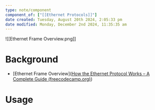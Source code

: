 ```yaml
---
type: note/component
component_of: ["[[Ethernet Protocols]]"]
date created: Tuesday, August 20th 2024, 2:05:33 pm
date modified: Monday, December 2nd 2024, 11:35:35 am
---
```

![[Ethernet Frame Overview.png]]

# Background
- [Ethernet Frame Overview]([How the Ethernet Protocol Works – A Complete Guide (freecodecamp.org)](https://www.freecodecamp.org/news/the-complete-guide-to-the-ethernet-protocol/))

# Usage
